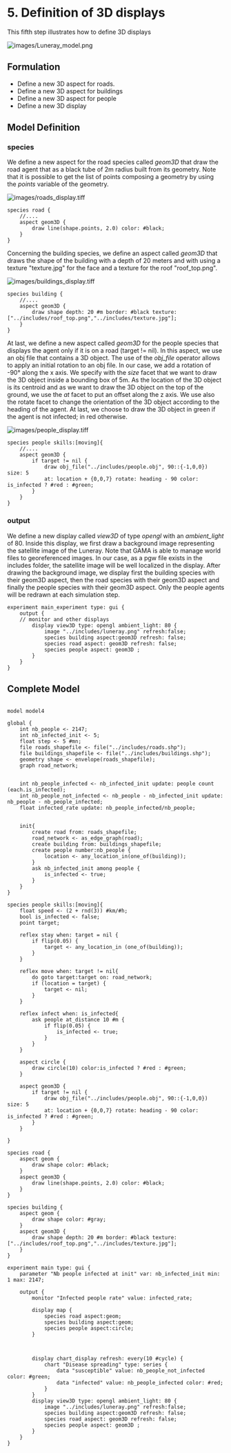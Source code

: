 # 5. Definition of 3D displays
This fifth step illustrates how to define 3D displays


![images/Luneray_model.png](resources/images/tutorials/Luneray_model.png)




## Formulation
  * Define a new 3D aspect for roads.
  * Define a new 3D aspect for buildings
  * Define a new 3D aspect for people
  * Define a new 3D display 

## Model Definition

### species

We define a new aspect for the road species called _geom3D_ that draw the road agent that as a black tube of 2m radius built from its geometry. Note that it is possible to get the list of points composing a geometry by using the _points_ variable of the geometry. 

![images/roads_display.tiff](resources/images/tutorials/roads_display.tiff)

```
species road {
	//....
	aspect geom3D {
		draw line(shape.points, 2.0) color: #black;
	}
}
```

Concerning the building species, we define an aspect called _geom3D_ that draws the shape of the building with a depth of 20 meters and with using a texture "texture.jpg" for the face and a texture for the roof "roof\_top.png".

![images/buildings_display.tiff](resources/images/tutorials/buildings_display.tiff)

```
species building {
	//....
	aspect geom3D {
		draw shape depth: 20 #m border: #black texture:["../includes/roof_top.png","../includes/texture.jpg"];
	}
}
```
At last, we define a new aspect called _geom3D_ for the people species that displays the agent only if it is on a road (target != nil). In this aspect, we use an obj file that contains a 3D object. The use of the _obj\_file_ operator allows to apply an initial rotation to an obj file. In our case, we add a rotation of -90° along the x axis. We specify with the _size_ facet that we want to draw the 3D object inside a bounding box of 5m. As the location of the 3D object is its centroid and as we want to draw the 3D object on the top of the ground, we use the _at_ facet to put an offset along the z axis. We use also the rotate facet to change the orientation of the 3D object according to the heading of the agent. At last, we choose to draw the 3D object in green if the agent is not infected; in red otherwise.

![images/people_display.tiff](resources/images/tutorials/people_display.tiff)

```
species people skills:[moving]{		
	//....
	aspect geom3D {
		if target != nil {
			draw obj_file("../includes/people.obj", 90::{-1,0,0}) size: 5
			at: location + {0,0,7} rotate: heading - 90 color: is_infected ? #red : #green;
		}
	}
}
```

### output

We define a new display called _view3D_ of type _opengl_ with an _ambient\_light_ of 80. Inside this display, we first draw a background image representing the satellite image of the Luneray. Note that GAMA is able to manage world files to georeferenced images. In our case, as a pgw file exists in the includes folder, the satellite image will be well localized in the display. After drawing the background image, we display first the building species with their geom3D aspect, then the road species with their geom3D aspect and finally the people species with their geom3D aspect. Only the people agents will be redrawn at each simulation step.


```
experiment main_experiment type: gui {
	output {
	// monitor and other displays	
		display view3D type: opengl ambient_light: 80 {
			image "../includes/luneray.png" refresh:false; 
			species building aspect:geom3D refresh: false;
			species road aspect: geom3D refresh: false;
			species people aspect: geom3D ; 
		}
	}
}
```
## Complete Model

```

model model4

global {
	int nb_people <- 2147;
	int nb_infected_init <- 5;
	float step <- 5 #mn;
	file roads_shapefile <- file("../includes/roads.shp");
	file buildings_shapefile <- file("../includes/buildings.shp");
	geometry shape <- envelope(roads_shapefile);	
	graph road_network;
	
	
	int nb_people_infected <- nb_infected_init update: people count (each.is_infected);
	int nb_people_not_infected <- nb_people - nb_infected_init update: nb_people - nb_people_infected;
	float infected_rate update: nb_people_infected/nb_people;
	
	
	init{
		create road from: roads_shapefile;
		road_network <- as_edge_graph(road);		
		create building from: buildings_shapefile;
		create people number:nb_people {
			location <- any_location_in(one_of(building));				
		}
		ask nb_infected_init among people {
			is_infected <- true;
		}
	}
}

species people skills:[moving]{		
	float speed <- (2 + rnd(3)) #km/#h;
	bool is_infected <- false;
	point target;
	
	reflex stay when: target = nil {
		if flip(0.05) {
			target <- any_location_in (one_of(building));
		}
	}
		
	reflex move when: target != nil{
		do goto target:target on: road_network;
		if (location = target) {
			target <- nil;
		} 
	}

	reflex infect when: is_infected{
		ask people at_distance 10 #m {
			if flip(0.05) {
				is_infected <- true;
			}
		}
	}
	
	aspect circle {
		draw circle(10) color:is_infected ? #red : #green;
	}
	
	aspect geom3D {
		if target != nil {
			draw obj_file("../includes/people.obj", 90::{-1,0,0}) size: 5
			at: location + {0,0,7} rotate: heading - 90 color: is_infected ? #red : #green;
		}
	}
	
}

species road {
	aspect geom {
		draw shape color: #black;
	}
	aspect geom3D {
		draw line(shape.points, 2.0) color: #black;
	}
}

species building {
	aspect geom {
		draw shape color: #gray;
	}
	aspect geom3D {
		draw shape depth: 20 #m border: #black texture:["../includes/roof_top.png","../includes/texture.jpg"];
	}
}

experiment main type: gui {
	parameter "Nb people infected at init" var: nb_infected_init min: 1 max: 2147;

	output {
		monitor "Infected people rate" value: infected_rate;
		
		display map {
			species road aspect:geom;
			species building aspect:geom;
			species people aspect:circle;			
		}
		
		
		
		display chart_display refresh: every(10 #cycle) {
			chart "Disease spreading" type: series {
				data "susceptible" value: nb_people_not_infected color: #green;
				data "infected" value: nb_people_infected color: #red;
			}
		}
		display view3D type: opengl ambient_light: 80 {
			image "../includes/luneray.png" refresh:false; 
			species building aspect:geom3D refresh: false;
			species road aspect: geom3D refresh: false;
			species people aspect: geom3D ; 
		}
	}
}
```